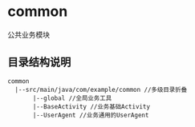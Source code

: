 # common

公共业务模块

## 目录结构说明

```
common
  |--src/main/java/com/example/common //多级目录折叠
       |--global //全局业务工具
       |--BaseActivity //业务基础Activity
       |--UserAgent //业务通用的UserAgent
```